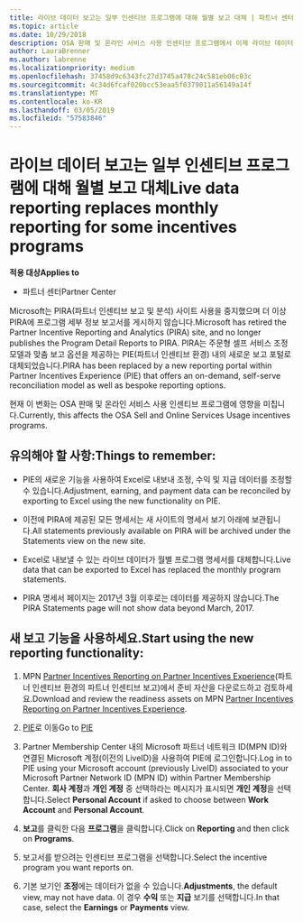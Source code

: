 ```yaml
---
title: 라이브 데이터 보고는 일부 인센티브 프로그램에 대해 월별 보고 대체 | 파트너 센터
ms.topic: article
ms.date: 10/29/2018
description: OSA 판매 및 온라인 서비스 사용 인센티브 프로그램에서 이제 라이브 데이터 보고를 받을 수 있습니다.
author: LauraBrenner
ms.author: labrenne
ms.localizationpriority: medium
ms.openlocfilehash: 37458d9c6343fc27d3745a478c24c581eb06c03c
ms.sourcegitcommit: 4c34d6fcaf020bcc53eaa5f0379011a56149a14f
ms.translationtype: MT
ms.contentlocale: ko-KR
ms.lasthandoff: 03/05/2019
ms.locfileid: "57583846"
---
```

# <a name="live-data-reporting-replaces-monthly-reporting-for-some-incentives-programs"></a><span data-ttu-id="fc61c-103">라이브 데이터 보고는 일부 인센티브 프로그램에 대해 월별 보고 대체</span><span class="sxs-lookup"><span data-stu-id="fc61c-103">Live data reporting replaces monthly reporting for some incentives programs</span></span>

<span data-ttu-id="fc61c-104">**적용 대상**</span><span class="sxs-lookup"><span data-stu-id="fc61c-104">**Applies to**</span></span>

-  <span data-ttu-id="fc61c-105">파트너 센터</span><span class="sxs-lookup"><span data-stu-id="fc61c-105">Partner Center</span></span>

<span data-ttu-id="fc61c-106">Microsoft는 PIRA(파트너 인센티브 보고 및 분석) 사이트 사용을 중지했으며 더 이상 PIRA에 프로그램 세부 정보 보고서를 게시하지 않습니다.</span><span class="sxs-lookup"><span data-stu-id="fc61c-106">Microsoft has retired the Partner Incentive Reporting and Analytics (PIRA) site, and no longer publishes the Program Detail Reports to PIRA.</span></span> <span data-ttu-id="fc61c-107">PIRA는 주문형 셀프 서비스 조정 모델과 맞춤 보고 옵션을 제공하는 PIE(파트너 인센티브 환경) 내의 새로운 보고 포털로 대체되었습니다.</span><span class="sxs-lookup"><span data-stu-id="fc61c-107">PIRA has been replaced by a new reporting portal within Partner Incentives Experience (PIE) that offers an on-demand, self-serve reconciliation model as well as bespoke reporting options.</span></span> 

<span data-ttu-id="fc61c-108">현재 이 변화는 OSA 판매 및 온라인 서비스 사용 인센티브 프로그램에 영향을 미칩니다.</span><span class="sxs-lookup"><span data-stu-id="fc61c-108">Currently, this affects the OSA Sell and Online Services Usage incentives programs.</span></span>

## <a name="things-to-remember"></a><span data-ttu-id="fc61c-109">유의해야 할 사항:</span><span class="sxs-lookup"><span data-stu-id="fc61c-109">Things to remember:</span></span> 

- <span data-ttu-id="fc61c-110">PIE의 새로운 기능을 사용하여 Excel로 내보내 조정, 수익 및 지급 데이터를 조정할 수 있습니다.</span><span class="sxs-lookup"><span data-stu-id="fc61c-110">Adjustment, earning, and payment data can be reconciled by exporting to Excel using the new functionality on PIE.</span></span>

- <span data-ttu-id="fc61c-111">이전에 PIRA에 제공된 모든 명세서는 새 사이트의 명세서 보기 아래에 보관됩니다.</span><span class="sxs-lookup"><span data-stu-id="fc61c-111">All statements previously available on PIRA will be archived under the Statements view on the new site.</span></span> 

- <span data-ttu-id="fc61c-112">Excel로 내보낼 수 있는 라이브 데이터가 월별 프로그램 명세서를 대체합니다.</span><span class="sxs-lookup"><span data-stu-id="fc61c-112">Live data that can be exported to Excel has replaced the monthly program statements.</span></span>

- <span data-ttu-id="fc61c-113">PIRA 명세서 페이지는 2017년 3월 이후로는 데이터를 제공하지 않습니다.</span><span class="sxs-lookup"><span data-stu-id="fc61c-113">The PIRA Statements page will not show data beyond March, 2017.</span></span>
 
## <a name="start-using-the-new-reporting-functionality"></a><span data-ttu-id="fc61c-114">새 보고 기능을 사용하세요.</span><span class="sxs-lookup"><span data-stu-id="fc61c-114">Start using the new reporting functionality:</span></span> 

1. <span data-ttu-id="fc61c-115">MPN [Partner Incentives Reporting on Partner Incentives Experience](https://aka.ms/osareadiness )(파트너 인센티브 환경의 파트너 인센티브 보고)에서 준비 자산을 다운로드하고 검토하세요.</span><span class="sxs-lookup"><span data-stu-id="fc61c-115">Download and review the readiness assets on MPN [Partner Incentives Reporting on Partner Incentives Experience](https://aka.ms/osareadiness ).</span></span>

2. <span data-ttu-id="fc61c-116">[PIE](https://partnerincentives.microsoft.com/)로 이동</span><span class="sxs-lookup"><span data-stu-id="fc61c-116">Go to [PIE](https://partnerincentives.microsoft.com/)</span></span>

3. <span data-ttu-id="fc61c-117">Partner Membership Center 내의 Microsoft 파트너 네트워크 ID(MPN ID)와 연결된 Microsoft 계정(이전의 LiveID)을 사용하여 PIE에 로그인합니다.</span><span class="sxs-lookup"><span data-stu-id="fc61c-117">Log in to PIE using your Microsoft account (previously LiveID) associated to your Microsoft Partner Network ID (MPN ID) within Partner Membership Center.</span></span> <span data-ttu-id="fc61c-118">**회사 계정**과 **개인 계정** 중 선택하라는 메시지가 표시되면 **개인 계정**을 선택합니다.</span><span class="sxs-lookup"><span data-stu-id="fc61c-118">Select **Personal Account** if asked to choose between **Work Account** and **Personal Account**.</span></span>

4. <span data-ttu-id="fc61c-119">**보고**를 클릭한 다음 **프로그램**을 클릭합니다.</span><span class="sxs-lookup"><span data-stu-id="fc61c-119">Click on **Reporting** and then click on **Programs**.</span></span> 

5. <span data-ttu-id="fc61c-120">보고서를 받으려는 인센티브 프로그램을 선택합니다.</span><span class="sxs-lookup"><span data-stu-id="fc61c-120">Select the incentive program you want reports on.</span></span> 

6. <span data-ttu-id="fc61c-121">기본 보기인 **조정**에는 데이터가 없을 수 있습니다.</span><span class="sxs-lookup"><span data-stu-id="fc61c-121">**Adjustments**, the default view, may not have data.</span></span>  <span data-ttu-id="fc61c-122">이 경우 **수익** 또는 **지급** 보기를 선택합니다.</span><span class="sxs-lookup"><span data-stu-id="fc61c-122">In that case, select the **Earnings** or **Payments** view.</span></span>


 

 



